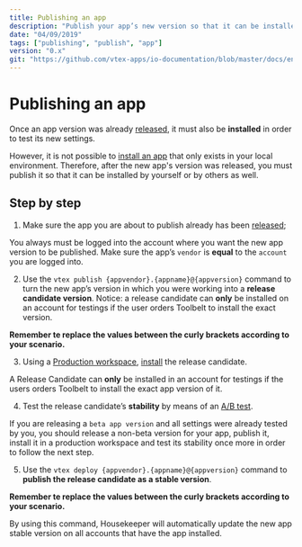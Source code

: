 ```yaml
---
title: Publishing an app
description: "Publish your app’s new version so that it can be installed and tested by other users."
date: "04/09/2019"
tags: ["publishing", "publish", "app"]
version: "0.x"
git: "https://github.com/vtex-apps/io-documentation/blob/master/docs/en/Recipes/store/publishing-an-app.md"
---
```


# Publishing an app

Once an app version was already [released](https://vtex.io/docs/recipes/store/releasing-a-new-app-version), it must also be **installed** in order to test its new settings. 

However, it is not possible to [install an app](https://vtex.io/docs/recipes/store/installing-an-app) that only exists in your local environment. Therefore, after the new app's version was released, you must publish it so that it can be installed by yourself or by others as well.

## Step by step

1. Make sure the app you are about to publish already has been [released](https://vtex.io/docs/recipes/development/releasing-a-new-app-version);

<div class="alert alert-warning">
You always must be logged into the account where you want the new app version to be published. Make sure the app’s <code>vendor</code> is <b>equal</b> to the <code>account</code> you are logged into.
</div>

2. Use the `vtex publish {appvendor}.{appname}@{appversion}` command to turn the new app’s version in which you were working into a **release candidate version**. Notice: a release candidate can **only** be installed on an account for testings if the user orders Toolbelt to install the exact version.

<div class="alert alert-warning">
  <b>Remember te replace the values between the curly brackets according to your scenario.</b>
</div>

3. Using a [Production workspace](https://vtex.io/docs/recipes/development/creating-a-production-workspace), [install](https://vtex.io/docs/recipes/development/installing-an-app) the release candidate. 

<div class="alert alert-warning">
A Release Candidate can <b>only</b> be installed in an account for testings if the users orders Toolbelt to install the exact app version of it. 
</div>

4. Test the release candidate’s **stability** by means of an [A/B test](https://vtex.io/docs/recipes/store/running-native-ab-testing).

<div class="alert alert-info">
If you are releasing a <code>beta app version</code> and all settings were already tested by you, you should release a non-beta version for your app, publish it, install it in a production workspace and test its stability once more in order to follow the next step. 
</div>

5. Use the `vtex deploy {appvendor}.{appname}@{appversion}` command to **publish the release candidate as a stable version**. 

<div class="alert alert-warning">
  <b>Remember te replace the values between the curly brackets according to your scenario.</b>
</div>

By using this command, Housekeeper will automatically update the new app stable version on all accounts that have the app installed.



